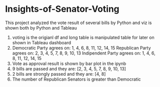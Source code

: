 # Insights-of-Senator-Voting
This project analyzed the vote result of several bills by Python and viz is shown both by Python and Tableau
1. voting is the origianl df and long table is manipulated table for later on shown in Tableau dashboard
2. Democratic Party agrees on: 1, 4, 6, 8, 11, 12, 14, 15
   Republican Party agrees on: 2, 3, 4, 5, 7, 8, 9, 10, 13
   Indipendent Party agrees on: 1, 4, 6, 8, 11, 12, 14, 15
3. Vote as approval result is shown by bar plot in the ipynb
4. 9 bills are passed and they are: [2, 3, 4, 5, 7, 8, 9, 10, 13]
5. 2 bills are strongly passed and they are: [4, 8]
5. The number of Republican Senators is greater than Democratic

